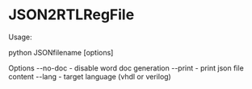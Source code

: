 # JSON2RTLRegFile

Usage:

python JSONfilename [options]

Options
--no-doc - disable word doc generation
--print - print json file content
--lang - target language (vhdl or verilog)
